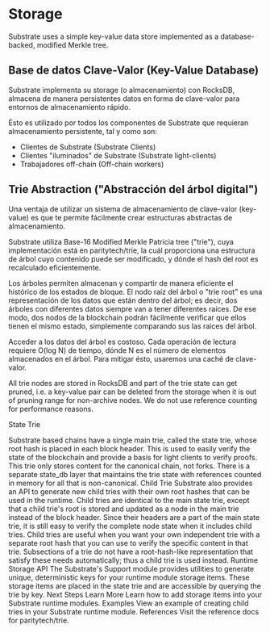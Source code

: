 # Storage

Substrate uses a simple key-value data store implemented as a database-backed, modified Merkle tree.

## Base de datos Clave-Valor (Key-Value Database)

Substrate implementa su storage (o almacenamiento) con RocksDB, almacena de manera persistentes datos en forma de clave-valor para entornos de almacenamiento rápido.

Ésto es utilizado por todos los componentes de Substrate que requieran almacenamiento persistente, tal y como son:

- Clientes de Substrate (Substrate Clients)
- Clientes "iluminados" de Substrate (Substrate light-clients)
- Trabajadores off-chain (Off-chain workers)

## Trie Abstraction ("Abstracción del árbol digital")

Una ventaja de utilizar un sistema de almacenamiento de clave-valor (key-value) es que te permite fácilmente crear estructuras abstractas de almacenamiento.

Substrate utiliza Base-16 Modified Merkle Patricia tree ("trie"), cuya implementación está en paritytech/trie, la cuál proporciona una estructura de árbol cuyo contenido puede ser modificado, y dónde el hash del root es recalculado eficientemente.

Los árboles permiten almacenan y compartir de manera eficiente el histórico de los estados de bloque. El nodo raíz del árbol o "trie root" es una representación de los datos que están dentro del árbol; es decir, dos árboles con diferentes datos siempre van a tener diferentes raices. De ese modo, dos nodos de la blockchain podrán fácilmente verificar que ellos tienen el mismo estado, simplemente comparando sus las raices del árbol.

Acceder a los datos del árbol es costoso. Cada operación de lectura requiere O(log N) de tiempo, dónde N es el número de elementos almacenados en el árbol. Para mitigar ésto, usaremos una caché de clave-valor.

All trie nodes are stored in RocksDB and part of the trie state can get pruned, i.e. a key-value pair can be deleted from the storage when it is out of pruning range for non-archive nodes. We do not use reference counting for performance reasons.

State Trie

Substrate based chains have a single main trie, called the state trie, whose root hash is placed in each block header. This is used to easily verify the state of the blockchain and provide a basis for light clients to verify proofs.
This trie only stores content for the canonical chain, not forks. There is a separate state_db layer that maintains the trie state with references counted in memory for all that is non-canonical.
Child Trie
Substrate also provides an API to generate new child tries with their own root hashes that can be used in the runtime.
Child tries are identical to the main state trie, except that a child trie's root is stored and updated as a node in the main trie instead of the block header. Since their headers are a part of the main state trie, it is still easy to verify the complete node state when it includes child tries.
Child tries are useful when you want your own independent trie with a separate root hash that you can use to verify the specific content in that trie. Subsections of a trie do not have a root-hash-like representation that satisfy these needs automatically; thus a child trie is used instead.
Runtime Storage API
The Substrate's Support module provides utilities to generate unique, deterministic keys for your runtime module storage items. These storage items are placed in the state trie and are accessible by querying the trie by key.
Next Steps
Learn More
Learn how to add storage items into your Substrate runtime modules.
Examples
View an example of creating child tries in your Substrate runtime module.
References
Visit the reference docs for paritytech/trie.